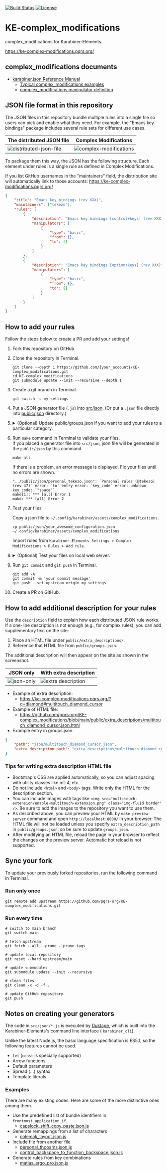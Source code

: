 [![Build Status](https://github.com/pqrs-org/KE-complex_modifications/workflows/KE-complex_modifications%20CI/badge.svg)](https://github.com/pqrs-org/KE-complex_modifications/actions)
[![License](https://img.shields.io/badge/license-Public%20Domain-blue.svg)](https://github.com/pqrs-org/KE-complex_modifications/blob/main/LICENSE.md)

# KE-complex_modifications

complex_modifications for Karabiner-Elements.

<https://ke-complex-modifications.pqrs.org/>

## complex_modifications documents

-   [karabiner.json Reference Manual](https://karabiner-elements.pqrs.org/docs/json/)
    -   [Typical complex_modifications examples](https://karabiner-elements.pqrs.org/docs/json/typical-complex-modifications-examples/)
    -   [complex_modifications manipulator definition](https://karabiner-elements.pqrs.org/docs/json/complex-modifications-manipulator-definition/)

## JSON file format in this repository

The JSON files in this repository bundle multiple rules into a single file so users can pick and enable what they need.
For example, the "Emacs key bindings" package includes several rule sets for different use cases.

| The distributed JSON file                                      | Complex Modifications                                          |
| -------------------------------------------------------------- | -------------------------------------------------------------- |
| ![distributed-json-file](./files/distributed-json-file@2x.png) | ![complex-modifications](./files/complex-modifications@2x.png) |

To package them this way, the JSON has the following structure.
Each element under rules is a single rule as defined in Complex Modifications.

If you list GitHub usernames in the "maintainers" field, the distribution site will automatically link to those accounts:
<https://ke-complex-modifications.pqrs.org/>

```json
{
    "title": "Emacs key bindings (rev XXX)",
    "maintainers": ["tekezo"],
    "rules": [
        {
            "description": "Emacs key bindings [control+keys] (rev XXX)",
            "manipulators": [
                {
                    "type": "basic",
                    "from": {},
                    "to": []
                }
            ]
        },
        {
            "description": "Emacs key bindings [option+keys] (rev XXX)",
            "manipulators": [
                {
                    "type": "basic",
                    "from": {},
                    "to": []
                }
            ]
        }
    ]
}
```

## How to add your rules

Follow the steps below to create a PR and add your settings!

1.  Fork this repository on GitHub.
2.  Clone the repository in Terminal.

    ```shell
    git clone --depth 1 https://github.com/{your_account}/KE-complex_modifications.git
    cd KE-complex_modifications
    git submodule update --init --recursive --depth 1
    ```

3.  Create a git branch in Terminal.

    ```shell
    git switch -c my-settings
    ```

4.  Put a JSON generator file (`.js`) into [src/json](https://github.com/pqrs-org/KE-complex_modifications/tree/main/src/json).
    (Or put a `.json` file directly into [public/json](https://github.com/pqrs-org/KE-complex_modifications/tree/main/public/json) directory.)
5.  <details>
    <summary>
        (Optional) Update public/groups.json if you want to add your rules to a particular category.
    </summary>

    Add the following entry into [public/groups.json](public/groups.json).

    ```json5
    {
        "path": "json/your_awesome_configuration.json", // required
        "extra_description_path": "extra_descriptions/your_awesome_configuration.html" // optional
    },
    ```

    You can use the tag `<kbd>⇧Shift</kbd>` to make a nice <kbd>⇧Shift</kbd> in your html.
    </details>

6.  Run `make` command in Terminal to validate your files.<br/>
    If you placed a generator file into `src/json`, json file will be generated in the `public/json` by this command.

    ```shell
    make all
    ```

    If there is a problem, an error message is displayed. Fix your files until no errors are shown.

    ```text
    "../public/json/personal_tekezo.json": `Personal rules (@tekezo) (rev 47)` error: `to` entry error: `key_code` error: unknown key_code: `"space"`
    make[1]: *** [all] Error 1
    make: *** [all] Error 2
    ```

7.  Test your files

    Copy a json file to `~/.config/karabiner/assets/complex_modifications`.

    ```shell
    cp public/json/your_awesome_configuration.json ~/.config/karabiner/assets/complex_modifications
    ```

    Import rules from `Karabiner-Elements Settings > Complex Modifications > Rules > Add rule`.

8.  <details>
    <summary>
        (Optional) Test your files on local web server.
    </summary>

    Run local web server by the following command in Terminal.

    ```shell
    make preview-server
    ```

    Then open <http://localhost:8000>.

9.  Run `git commit` and `git push` in Terminal.

    ```shell
    git add -A
    git commit -m 'your commit message'
    git push --set-upstream origin my-settings
    ```

10. Create a PR on GitHub.

## How to add additional description for your rules

Use the `description` field to explain how each distributed JSON rule works.
If a one-line description is not enough (e.g., for complex rules), you can add supplementary text on the site:

1.  Place an HTML file under `public/extra_descriptions/`.
2.  Reference that HTML file from `public/groups.json`.

The additional description will then appear on the site as shown in the screenshot.

| JSON only                               | With extra description                                |
| --------------------------------------- | ----------------------------------------------------- |
| ![json-only](./files/site-rules@2x.png) | ![extra description](./files/site-description@2x.png) |

-   Example of extra description:
    -   <https://ke-complex-modifications.pqrs.org/?q=diamond#multitouch_diamond_cursor>
-   Example of HTML file:
    -   <https://github.com/pqrs-org/KE-complex_modifications/blob/main/public/extra_descriptions/multitouch_diamond_cursor.json.html>
-   Example entry in groups.json:

```json
{
    "path": "json/multitouch_diamond_cursor.json",
    "extra_description_path": "extra_descriptions/multitouch_diamond_cursor.json.html"
}
```

### Tips for writing extra description HTML file

-   Bootstrap's CSS are applied automatically, so you can adjust spacing with utility classes like mt-4, etc.
-   Do not include `<html>` and `<body>` tags. Write only the HTML for the description section.
-   You can include images with tags like `<img src="multitouch-extension/enable-multitouch-extension.png" class="img-fluid border" />`.
    Be sure to add the images to the repository you want to use them.
-   As described above, you can preview your HTML by `make preview-server` command and open `http://localhost:8000/` in your browser.
    The HTML file will not be loaded unless you specify `extra_description_path` in `public/groups.json`, so be sure to update `groups.json`.
-   After modifying an HTML file, reload the page in your browser to reflect the changes on the preview server.
    Automatic hot reload is not supported.

## Sync your fork

To update your previously forked repositories, run the following command in Terminal.

### Run only once

```shell
git remote add upstream https://github.com/pqrs-org/KE-complex_modifications.git
```

### Run every time

```shell
# switch to main branch
git switch main

# fetch upstream
git fetch --all --prune --prune-tags

# update local repository
git reset --hard upstream/main

# update submodules
git submodule update --init --recursive

# clean files
git clean -x -d -f .

# update GitHub repository
git push
```

## Notes on creating your generators

The code in `src/json/*.js` is executed by [Duktape](https://duktape.org/), which is built into the Karabiner-Elements's command line interface ( `karabiner_cli`).

Unlike the latest Node.js, the basic language specification is ES5.1, so the following features cannot be used.

-   `let` (`const` is specially supported)
-   Arrow functions
-   Default parameters
-   Spread (...) syntax
-   Template literals

### Examples

There are many existing codes. Here are some of the more distinctive ones among them.

-   Use the predefined list of bundle identifiers in `frontmost_application_if`.
    -   [capslock_shift_copy_paste.json.js](https://github.com/pqrs-org/KE-complex_modifications/blob/main/src/json/capslock_shift_copy_paste.json.js)
-   Generate remappings from a list of characters
    -   [colemak_layout.json.js](https://github.com/pqrs-org/KE-complex_modifications/blob/main/src/json/colemak_layout.json.js)
-   Include file from another file
    -   [personal_thooams.json.js](https://github.com/pqrs-org/KE-complex_modifications/blob/main/src/json/personal_thooams.json.js)
    -   [control_backspace_to_function_backspace.json.js](https://github.com/pqrs-org/KE-complex_modifications/blob/main/src/json/control_backspace_to_function_backspace.json.js)
-   Generate rules from key combinations
    -   [matias_ergo_pro.json.js](https://github.com/pqrs-org/KE-complex_modifications/blob/main/src/json/matias_ergo_pro.json.js)
